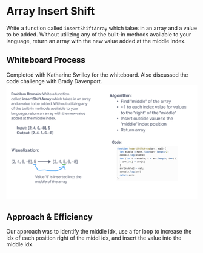 # Array Insert Shift

Write a function called `insertShiftArray` which takes in an array and a value to be added. Without utilizing any of the built-in methods available to your language, return an array with the new value added at the middle index.

## Whiteboard Process

Completed with Katharine Swilley for the whiteboard. Also discussed the code challenge with Brady Davenport.
![](./img/array-insert-shift.jpg)

## Approach & Efficiency

Our approach was to identify the middle idx, use a for loop to increase the idx of each position right of the middl idx, and insert the value into the middle idx.
